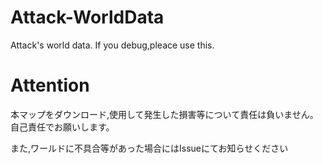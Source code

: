 # Attack-WorldData
Attack's world data. If you debug,pleace use this.

# Attention
本マップをダウンロード,使用して発生した損害等について責任は負いません。自己責任でお願いします。

また,ワールドに不具合等があった場合にはIssueにてお知らせください
